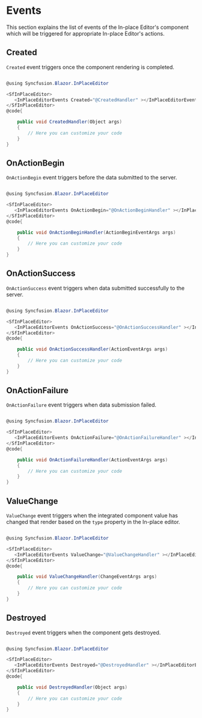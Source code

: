 # Events

This section explains the list of events of the In-place Editor's component which will be triggered for appropriate In-place Editor's actions.

## Created

`Created` event  triggers once the component rendering is completed.

```csharp

@using Syncfusion.Blazor.InPlaceEditor

<SfInPlaceEditor>
   <InPlaceEditorEvents Created="@CreatedHandler" ></InPlaceEditorEvents>
</SfInPlaceEditor>
@code{

    public void CreatedHandler(Object args)
    {
        // Here you can customize your code
    }
}

```

## OnActionBegin

`OnActionBegin` event  triggers before the data submitted to the server.

```csharp

@using Syncfusion.Blazor.InPlaceEditor

<SfInPlaceEditor>
   <InPlaceEditorEvents OnActionBegin="@OnActionBeginHandler" ></InPlaceEditorEvents>
</SfInPlaceEditor>
@code{

    public void OnActionBeginHandler(ActionBeginEventArgs args)
    {
        // Here you can customize your code
    }
}

```

## OnActionSuccess

`OnActionSuccess` event  triggers when data submitted successfully to the server.

```csharp

@using Syncfusion.Blazor.InPlaceEditor

<SfInPlaceEditor>
   <InPlaceEditorEvents OnActionSuccess="@OnActionSuccessHandler" ></InPlaceEditorEvents>
</SfInPlaceEditor>
@code{

    public void OnActionSuccessHandler(ActionEventArgs args)
    {
        // Here you can customize your code
    }
}

```

## OnActionFailure

`OnActionFailure` event  triggers when data submission failed.

```csharp

@using Syncfusion.Blazor.InPlaceEditor

<SfInPlaceEditor>
   <InPlaceEditorEvents OnActionFailure="@OnActionFailureHandler" ></InPlaceEditorEvents>
</SfInPlaceEditor>
@code{

    public void OnActionFailureHandler(ActionEventArgs args)
    {
        // Here you can customize your code
    }
}

```

## ValueChange

`ValueChange` event  triggers when the integrated component value has changed that render based on the `type` property in the In-place editor.

```csharp

@using Syncfusion.Blazor.InPlaceEditor

<SfInPlaceEditor>
   <InPlaceEditorEvents ValueChange="@ValueChangeHandler" ></InPlaceEditorEvents>
</SfInPlaceEditor>
@code{

    public void ValueChangeHandler(ChangeEventArgs args)
    {
        // Here you can customize your code
    }
}

```

## Destroyed

`Destroyed` event  triggers when the component gets destroyed.

```csharp

@using Syncfusion.Blazor.InPlaceEditor

<SfInPlaceEditor>
   <InPlaceEditorEvents Destroyed="@DestroyedHandler" ></InPlaceEditorEvents>
</SfInPlaceEditor>
@code{

    public void DestroyedHandler(Object args)
    {
        // Here you can customize your code
    }
}

```